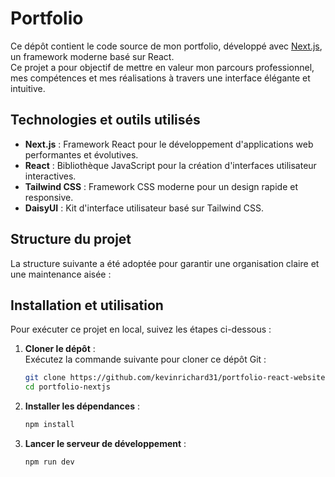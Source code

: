 # Portfolio

Ce dépôt contient le code source de mon portfolio, développé avec [Next.js](https://nextjs.org/), un framework moderne basé sur React.  
Ce projet a pour objectif de mettre en valeur mon parcours professionnel, mes compétences et mes réalisations à travers une interface élégante et intuitive.

## Technologies et outils utilisés

- **Next.js** : Framework React pour le développement d'applications web performantes et évolutives.
- **React** : Bibliothèque JavaScript pour la création d'interfaces utilisateur interactives.
- **Tailwind CSS** : Framework CSS moderne pour un design rapide et responsive.
- **DaisyUI** : Kit d'interface utilisateur basé sur Tailwind CSS.

## Structure du projet

La structure suivante a été adoptée pour garantir une organisation claire et une maintenance aisée :

## Installation et utilisation

Pour exécuter ce projet en local, suivez les étapes ci-dessous :

1. **Cloner le dépôt** :  
   Exécutez la commande suivante pour cloner ce dépôt Git :  
   ```bash
   git clone https://github.com/kevinrichard31/portfolio-react-website.git
   cd portfolio-nextjs

2. **Installer les dépendances** :  
   ```bash
   npm install


3. **Lancer le serveur de développement** :  
   ```bash
   npm run dev
